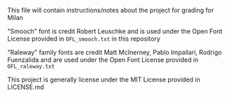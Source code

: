 This file will contain instructions/notes about the project for grading for Milan

"Smooch" font is credit Robert Leuschke and is used under the Open Font License provided in `OFL_smooch.txt` in this repository

"Raleway" family fonts are credit Matt McInerney, Pablo Impallari, Rodrigo Fuenzalida and are used under the Open Font License provided
in `OFL_raleway.txt`

This project is generally license under the MIT License provided in LICENSE.md
